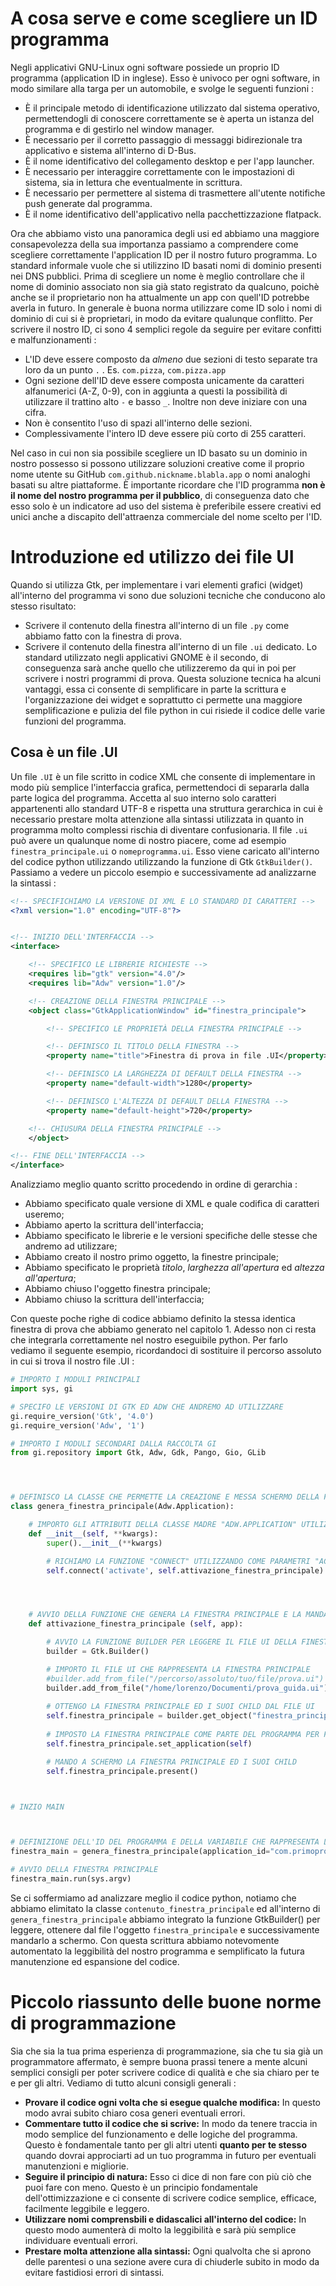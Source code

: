 # A cosa serve e come scegliere un ID programma
Negli applicativi GNU-Linux ogni software possiede un proprio ID programma (application ID in inglese). Esso è univoco per ogni software, in modo similare alla targa per un automobile, e svolge le seguenti funzioni :

- È il principale metodo di identificazione utilizzato dal sistema operativo, permettendogli di conoscere correttamente se è aperta un istanza del programma e di gestirlo nel window manager.
- È necessario per il corretto passaggio di messaggi bidirezionale tra applicativo e sistema all'interno di D-Bus.
- È il nome identificativo del collegamento desktop e per l'app launcher.
- È necessario per interaggire correttamente con le impostazioni di sistema, sia in lettura che eventualmente in scrittura.
- È necessario per permettere al sistema di trasmettere all'utente notifiche push generate dal programma.
- È il nome identificativo dell'applicativo nella pacchettizzazione flatpack.

Ora che abbiamo visto una panoramica degli usi ed abbiamo una maggiore consapevolezza della sua importanza passiamo a comprendere come scegliere correttamente l'application ID per il nostro futuro programma. Lo standard informale vuole che si utilizzino ID basati nomi di dominio presenti nei DNS pubblici. Prima di scegliere un nome è meglio controllare che il nome di dominio associato non sia già stato registrato da qualcuno, poichè anche se il proprietario non ha attualmente un app con quell'ID potrebbe averla in futuro. In generale è buona norma utilizzare come ID solo i nomi di dominio di cui si è proprietari, in modo da evitare qualunque conflitto. Per scrivere il nostro ID, ci sono 4 semplici regole da seguire per evitare confitti e malfunzionamenti :

- L'ID deve essere composto da *almeno* due sezioni di testo separate tra loro da un punto `.` . Es. `com.pizza`, `com.pizza.app`
- Ogni sezione dell'ID deve essere composta unicamente da caratteri alfanumerici (A-Z, 0-9), con in aggiunta a questi la possibilità di utilizzare il trattino alto `-` e basso `_`. Inoltre non deve iniziare con una cifra.
- Non è consentito l'uso di spazi all'interno delle sezioni.
- Complessivamente l'intero ID deve essere più corto di 255 caratteri.

Nel caso in cui non sia possibile scegliere un ID basato su un dominio in nostro possesso si possono utilizzare soluzioni creative come il proprio nome utente su GitHub `com.github.nickname.blabla.app` o nomi analoghi basati su altre piattaforme. È importante ricordare che l'ID programma **non è il nome del nostro programma per il pubblico**, di conseguenza dato che esso solo è un indicatore ad uso del sistema è preferibile essere creativi ed unici anche a discapito dell'attraenza commerciale del nome scelto per l'ID.




# Introduzione ed utilizzo dei file UI
Quando si utilizza Gtk, per implementare i vari elementi grafici (widget) all'interno del programma vi sono due soluzioni tecniche che conducono alo stesso risultato:
- Scrivere il contenuto della finestra all'interno di un file `.py` come abbiamo fatto con la finestra di prova.
- Scrivere il contenuto della finestra all'interno di un file `.ui` dedicato.
Lo standard utilizzato negli applicativi GNOME è il secondo, di  conseguenza sarà anche quello che utilizzeremo da qui in poi per scrivere i nostri programmi di prova. Questa soluzione tecnica ha alcuni vantaggi, essa ci consente di semplificare in parte la scrittura e l'organizzazione dei widget e soprattutto ci permette una maggiore semplificazione e pulizia del file python in cui risiede il codice delle varie funzioni del programma.

## Cosa è un file .UI
Un file `.UI` è un file scritto in codice XML che consente di implementare in modo più semplice l'interfaccia grafica, permettendoci di separarla dalla parte logica del programma. Accetta  al suo interno solo caratteri appartenenti allo standard UTF-8 e rispetta una struttura gerarchica in cui è necessario prestare molta attenzione alla sintassi utilizzata in quanto in programma molto complessi rischia di diventare confusionaria. Il file `.ui` può avere un qualunque nome di nostro piacere, come ad esempio `finestra_principale.ui` o `nomeprogramma.ui`. Esso viene caricato all'interno del codice python utilizzando utilizzando la funzione di Gtk `GtkBuilder()`. Passiamo a vedere un piccolo esempio e successivamente ad analizzarne la sintassi :
```xml
<!-- SPECIFICHIAMO LA VERSIONE DI XML E LO STANDARD DI CARATTERI -->
<?xml version="1.0" encoding="UTF-8"?>


<!-- INIZIO DELL'INTERFACCIA -->
<interface>

    <!-- SPECIFICO LE LIBRERIE RICHIESTE -->
    <requires lib="gtk" version="4.0"/>
    <requires lib="Adw" version="1.0"/>

    <!-- CREAZIONE DELLA FINESTRA PRINCIPALE -->
    <object class="GtkApplicationWindow" id="finestra_principale">

        <!-- SPECIFICO LE PROPRIETÀ DELLA FINESTRA PRINCIPALE -->

        <!-- DEFINISCO IL TITOLO DELLA FINESTRA -->
        <property name="title">Finestra di prova in file .UI</property>

        <!-- DEFINISCO LA LARGHEZZA DI DEFAULT DELLA FINESTRA -->
        <property name="default-width">1280</property>

        <!-- DEFINISCO L'ALTEZZA DI DEFAULT DELLA FINESTRA -->
        <property name="default-height">720</property>

    <!-- CHIUSURA DELLA FINESTRA PRINCIPALE -->
    </object>

<!-- FINE DELL'INTERFACCIA -->
</interface>
```
Analizziamo meglio quanto scritto procedendo in ordine di gerarchia :
- Abbiamo specificato quale versione di XML e quale codifica di caratteri useremo;
- Abbiamo aperto la scrittura dell'interfaccia;
- Abbiamo specificato le librerie e le versioni specifiche delle stesse che andremo ad utilizzare;
- Abbiamo creato il nostro primo oggetto, la finestre principale;
- Abbiamo specificato le proprietà *titolo*, *larghezza all'apertura* ed *altezza all'apertura*;
- Abbiamo chiuso l'oggetto finestra principale;
- Abbiamo chiuso la scrittura dell'interfaccia;

Con queste poche righe di codice abbiamo definito la stessa identica finestra di prova che abbiamo generato nel capitolo 1. Adesso non ci resta che integrarla correttamente nel nostro eseguibile python. Per farlo vediamo il seguente esempio, ricordandoci di sostituire il percorso assoluto in cui si trova il nostro file .UI :
```python
# IMPORTO I MODULI PRINCIPALI
import sys, gi

# SPECIFO LE VERSIONI DI GTK ED ADW CHE ANDREMO AD UTILIZZARE  
gi.require_version('Gtk', '4.0')
gi.require_version('Adw', '1')

# IMPORTO I MODULI SECONDARI DALLA RACCOLTA GI
from gi.repository import Gtk, Adw, Gdk, Pango, Gio, GLib




# DEFINISCO LA CLASSE CHE PERMETTE LA CREAZIONE E MESSA SCHERMO DELLA FINESTRA PRINCIPALE
class genera_finestra_principale(Adw.Application):

    # IMPORTO GLI ATTRIBUTI DELLA CLASSE MADRE "ADW.APPLICATION" UTILIZZANDO LA FUNZIONE INIT E LA SUPERCLASSE
    def __init__(self, **kwargs):
        super().__init__(**kwargs)

        # RICHIAMO LA FUNZIONE "CONNECT" UTILIZZANDO COME PARAMETRI "ACTIVATE" E LA FUNZIONE DI GENERAZIONE DELLA FINESTRA PRINCIPALE 
        self.connect('activate', self.attivazione_finestra_principale)




    # AVVIO DELLA FUNZIONE CHE GENERA LA FINESTRA PRINCIPALE E LA MANDA A SCHERMO
    def attivazione_finestra_principale (self, app):

        # AVVIO LA FUNZIONE BUILDER PER LEGGERE IL FILE UI DELLA FINESTRA PRINCIPALE
        builder = Gtk.Builder()

        # IMPORTO IL FILE UI CHE RAPPRESENTA LA FINESTRA PRINCIPALE
		#builder.add_from_file("/percorso/assoluto/tuo/file/prova.ui")
        builder.add_from_file("/home/lorenzo/Documenti/prova_guida.ui")
		
        # OTTENGO LA FINESTRA PRINCIPALE ED I SUOI CHILD DAL FILE UI
        self.finestra_principale = builder.get_object("finestra_principale")
    
        # IMPOSTO LA FINESTRA PRINCIPALE COME PARTE DEL PROGRAMMA PER FAR CHIUDERE IL PROGRAMMA ALLA CHIUSURA DELLA FINESTRA
        self.finestra_principale.set_application(self)

        # MANDO A SCHERMO LA FINESTRA PRINCIPALE ED I SUOI CHILD
        self.finestra_principale.present()



# INZIO MAIN



# DEFINIZIONE DELL'ID DEL PROGRAMMA E DELLA VARIABILE CHE RAPPRESENTA LA FINESTRA DEL PROGRAMMA
finestra_main = genera_finestra_principale(application_id="com.primoprogrammaGTK.app")

# AVVIO DELLA FINESTRA PRINCIPALE
finestra_main.run(sys.argv)
```

Se ci soffermiamo ad analizzare meglio il codice python, notiamo che abbiamo elimitato la classe `contenuto_finestra_principale` ed all'interno di `genera_finestra_principale` abbiamo integrato la funzione GtkBuilder() per leggere, ottenere dal file l'oggetto `finestra_principale` e successivamente mandarlo a schermo. Con questa scrittura abbiamo notevomente automentato la leggibilità del nostro programma e semplificato la futura manutenzione ed espansione del codice.



# Piccolo riassunto delle buone norme di programmazione
Sia che sia la tua prima esperienza di programmazione, sia che tu sia già un programmatore affermato, è sempre buona prassi tenere a mente alcuni semplici consigli per poter scrivere codice di qualità e che sia chiaro per te e per gli altri. Vediamo di tutto alcuni consigli generali :
- **Provare il codice ogni volta che si esegue qualche modifica:** In questo modo avrai subito chiaro cosa generi eventuali errori.
- **Commentare tutto il codice che si scrive:** In modo da tenere traccia in modo semplice del funzionamento e delle logiche del programma. Questo è fondamentale tanto per gli altri utenti **quanto per te stesso** quando dovrai approciarti ad un tuo programma in futuro per eventuali manutenzioni e migliorie.
- **Seguire il principio di natura:** Esso ci dice di non fare con più ciò che puoi fare con meno. Questo è un principio fondamentale dell'ottimizzazione e ci consente di scrivere codice semplice, efficace, facilmente leggibile e leggero.
- **Utilizzare nomi comprensbili e didascalici all'interno del codice:** In questo modo aumenterà di molto la leggibilità e sarà più semplice individuare eventuali errori.
- **Prestare molta attenzione alla sintassi:** Ogni qualvolta che si aprono delle parentesi o una sezione avere cura di chiuderle subito in modo da evitare fastidiosi errori di sintassi.











